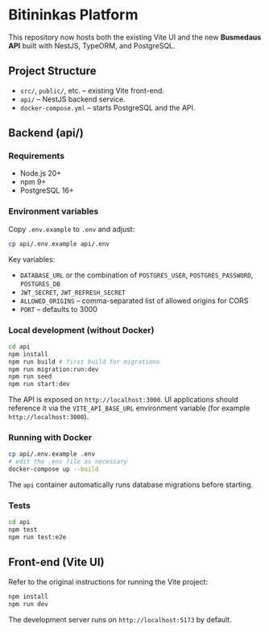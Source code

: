 # Bitininkas Platform

This repository now hosts both the existing Vite UI and the new **Busmedaus API** built with NestJS, TypeORM, and PostgreSQL.

## Project Structure

- `src/`, `public/`, etc. – existing Vite front-end.
- `api/` – NestJS backend service.
- `docker-compose.yml` – starts PostgreSQL and the API.

## Backend (api/)

### Requirements

- Node.js 20+
- npm 9+
- PostgreSQL 16+

### Environment variables

Copy `.env.example` to `.env` and adjust:

```bash
cp api/.env.example api/.env
```

Key variables:

- `DATABASE_URL` or the combination of `POSTGRES_USER`, `POSTGRES_PASSWORD`, `POSTGRES_DB`
- `JWT_SECRET`, `JWT_REFRESH_SECRET`
- `ALLOWED_ORIGINS` – comma-separated list of allowed origins for CORS
- `PORT` – defaults to 3000

### Local development (without Docker)

```bash
cd api
npm install
npm run build # first build for migrations
npm run migration:run:dev
npm run seed
npm run start:dev
```

The API is exposed on `http://localhost:3000`. UI applications should reference it via the `VITE_API_BASE_URL` environment variable (for example `http://localhost:3000`).

### Running with Docker

```bash
cp api/.env.example .env
# edit the .env file as necessary
docker-compose up --build
```

The `api` container automatically runs database migrations before starting.

### Tests

```bash
cd api
npm test
npm run test:e2e
```

## Front-end (Vite UI)

Refer to the original instructions for running the Vite project:

```bash
npm install
npm run dev
```

The development server runs on `http://localhost:5173` by default.
